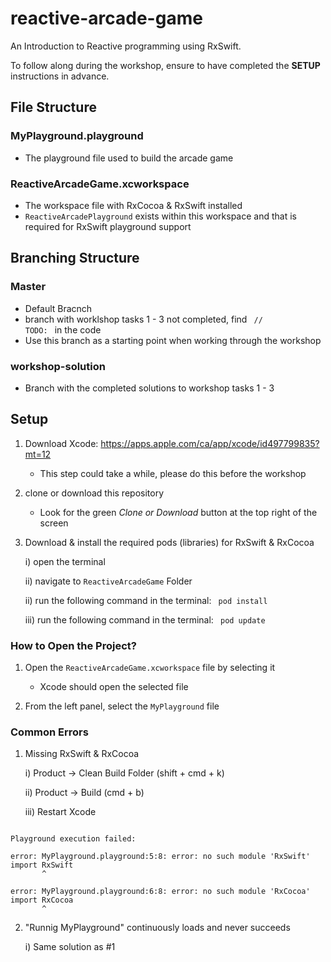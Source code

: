 # reactive-arcade-game
An Introduction to Reactive programming using RxSwift.

To follow along during the workshop, ensure to have completed the <b>SETUP</b> instructions in advance.

## File Structure

### MyPlayground.playground
- The playground file used to build the arcade game

### ReactiveArcadeGame.xcworkspace
- The workspace file with RxCocoa & RxSwift installed 
- <code>ReactiveArcadePlayground</code> exists within this workspace and that is required for RxSwift playground support

## Branching Structure

### Master
- Default Bracnch
- branch with worklshop tasks 1 - 3 not completed, find <code> // TODO: </code> in the code
- Use this branch as a starting point when working through the workshop

### workshop-solution
- Branch with the completed solutions to workshop tasks 1 - 3

## Setup
1. Download Xcode: https://apps.apple.com/ca/app/xcode/id497799835?mt=12
    - This step could take a while, please do this before the workshop
    
2. clone or download this repository
    - Look for the green <i> Clone or Download</i> button at the top right of the screen
    
3. Download & install the required pods (libraries) for RxSwift & RxCocoa
    
    i)  open the terminal
    
    ii) navigate to <code>ReactiveArcadeGame</code> Folder
    
    ii) run the following command in the terminal: <code> pod install </code>
    
    iii) run the following command in the terminal: <code> pod update </code>
    
    
### How to Open the Project?
1. Open the <code>ReactiveArcadeGame.xcworkspace</code> file by selecting it
   - Xcode should open the selected file
   
2. From the left panel, select the <code>MyPlayground</Code> file

### Common Errors

1. Missing RxSwift & RxCocoa

    i) Product -> Clean Build Folder (shift + cmd + k)

   ii) Product -> Build (cmd + b)

   iii) Restart Xcode

<pre><code>
Playground execution failed:

error: MyPlayground.playground:5:8: error: no such module 'RxSwift'
import RxSwift
       ^

error: MyPlayground.playground:6:8: error: no such module 'RxCocoa'
import RxCocoa
       ^
</code></pre>

   


2. "Runnig MyPlayground" continuously loads and never succeeds

    i) Same solution as #1
